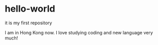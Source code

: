 # hello-world
it is my first repository

I am in Hong Kong now. I love studying coding and new language very much!
